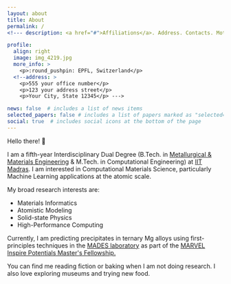 ```yaml
---
layout: about
title: About
permalink: /
<!--- description: <a href="#">Affiliations</a>. Address. Contacts. Moto. Etc. --->

profile:
  align: right
  image: img_4219.jpg
  more_info: >
    <p>:round_pushpin: EPFL, Switzerland</p>
  <!--address: >
    <p>555 your office number</p>
    <p>123 your address street</p>
    <p>Your City, State 12345</p> --->

news: false  # includes a list of news items
selected_papers: false # includes a list of papers marked as "selected={true}"
social: true  # includes social icons at the bottom of the page
---
```


Hello there! :wave:

I am a fifth-year Interdisciplinary Dual Degree (B.Tech. in [Metallurgical & Materials Engineering](http://mme.iitm.ac.in/) & M.Tech. in Computational Engineering) at [IIT Madras](https://www.iitm.ac.in/). I am interested in Computational Materials Science, particularly Machine Learning applications at the atomic scale. 

My broad research interests are:
* Materials Informatics 
* Atomistic Modeling 
* Solid-state Physics
* High-Performance Computing


Currently, I am predicting precipitates in ternary Mg alloys using first-principles techniques in the [MADES laboratory](https://epfl-mades.github.io/) as part of the [MARVEL Inspire Potentials Master's Fellowship.](https://nccr-marvel.ch/news/communication/new-inspire-potentials-fellows-april-2023) 

You can find me reading fiction or baking when I am not doing research. I also love exploring museums and trying new food.

<!--- Write your biography here. Tell the world about yourself. Link to your favorite [subreddit](http://reddit.com). You can put a picture in, too. The code is already in, just name your picture `prof_pic.jpg` and put it in the `img/` folder. --->

<!--- Put your address / P.O. box / other info right below your picture. You can also disable any these elements by editing `profile` property of the YAML header of your `_pages/about.md`. Edit `_bibliography/papers.bib` and Jekyll will render your [publications page](/al-folio/publications/) automatically. --->

<!--- #Link to your social media connections, too. This theme is set up to use [Font Awesome icons](http://fortawesome.github.io/Font-Awesome/) and [Academicons](https://jpswalsh.github.io/academicons/), like the ones below. Add your Facebook, Twitter, LinkedIn, Google Scholar, or just disable all of them. --->
